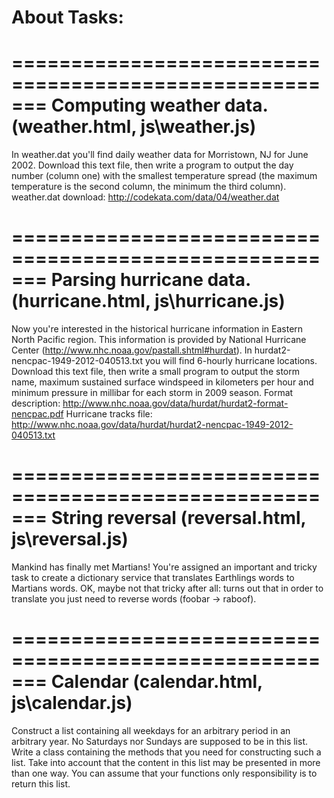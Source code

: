 About Tasks:
============

=======================================================
Computing weather data. (weather.html, js\weather.js)
=======================================================
In weather.dat you'll find daily weather data for Morristown, NJ for June 2002. Download this text file, then write a program to output the day number (column one) with the smallest temperature spread (the maximum temperature is the second column, the minimum the third column). weather.dat download: http://codekata.com/data/04/weather.dat

=======================================================
Parsing hurricane data. (hurricane.html, js\hurricane.js)
=======================================================
Now you're interested in the historical hurricane information in Eastern North Pacific region. This information is provided by National Hurricane Center (http://www.nhc.noaa.gov/pastall.shtml#hurdat). In hurdat2-nencpac-1949-2012-040513.txt you will find 6-hourly hurricane locations. Download this text file, then write a small program to output the storm name, maximum sustained surface windspeed in kilometers per hour and minimum pressure in millibar for each storm in 2009 season. Format description: http://www.nhc.noaa.gov/data/hurdat/hurdat2-format-nencpac.pdf Hurricane tracks file: http://www.nhc.noaa.gov/data/hurdat/hurdat2-nencpac-1949-2012-040513.txt

=======================================================
String reversal (reversal.html, js\reversal.js)
=======================================================
Mankind has finally met Martians! You're assigned an important and tricky task to create a dictionary service that translates Earthlings words to Martians words. OK, maybe not that tricky after all: turns out that in order to translate you just need to reverse words (foobar -> raboof).

=======================================================
Calendar (calendar.html, js\calendar.js)
=======================================================
Construct a list containing all weekdays for an arbitrary period in an arbitrary year. No Saturdays nor Sundays are supposed to be in this list. Write a class containing the methods that you need for constructing such a list. Take into account that the content in this list may be presented in more than one way. You can assume that your functions only responsibility is to return this list.

